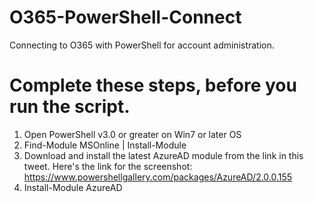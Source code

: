 # O365-PowerShell-Connect
Connecting to O365 with PowerShell for account administration.

# Complete these steps, before you run the script.
1. Open PowerShell v3.0 or greater on Win7 or later OS
2. Find-Module MSOnline | Install-Module
3. Download and install the latest AzureAD module from the link in this tweet.
   Here's the link for the screenshot:
   https://www.powershellgallery.com/packages/AzureAD/2.0.0.155
4. Install-Module AzureAD
